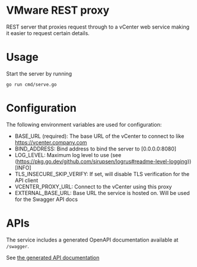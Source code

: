 # VMware REST proxy

REST server that proxies request through to a vCenter web service making it easier to request certain details.

# Usage

Start the server by running

    go run cmd/serve.go

# Configuration

The following environment variables are used for configuration:

* BASE_URL (required): The base URL of the vCenter to connect to like https://vcenter.company.com
* BIND_ADDRESS: Bind address to bind the server to [0.0.0.0:8080]
* LOG_LEVEL: Maximum log level to use (see (https://pkg.go.dev/github.com/sirupsen/logrus#readme-level-logging)) [INFO]
* TLS_INSECURE_SKIP_VERIFY: If set, will disable TLS verification for the API client
* VCENTER_PROXY_URL: Connect to the vCenter using this proxy
* EXTERNAL_BASE_URL: Base URL the service is hosted on. Will be used for the Swagger API docs

# APIs

The service includes a generated OpenAPI documentation available at `/swagger`.

See [the generated API documentation](api.md)